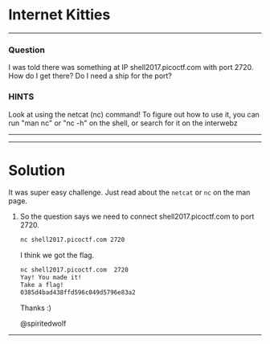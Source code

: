 # Internet Kitties 
---
### Question

I was told there was something at IP shell2017.picoctf.com with port 2720. How do I get there? Do I need a ship for the port?

### HINTS

Look at using the netcat (nc) command!
To figure out how to use it, you can run "man nc" or "nc -h" on the shell, or search for it on the interwebz

---

---
# Solution

It was super easy challenge. Just read about the ```netcat``` or ```nc``` on the man page. 

1. So the question says we need to connect shell2017.picoctf.com to port 2720. 
    ```bash
    nc shell2017.picoctf.com 2720
    ```
    I think we got the flag.
    
    ```bash
    nc shell2017.picoctf.com  2720              
    Yay! You made it!
    Take a flag!
    0385d4bad438ffd596c049d5796e83a2
    ```
    
   Thanks :) 
   
   @spiritedwolf

---
